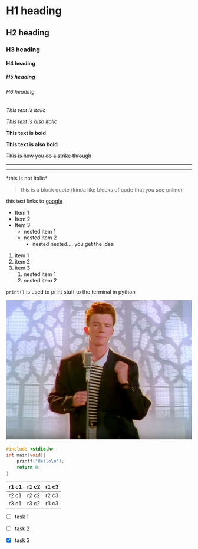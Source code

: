 <!-- this is a comment-->

# H1 heading
## H2 heading
### H3 heading
#### H4 heading
##### H5 heading
###### H6 heading

*This text is italic*

_This text is also italic_

**This text is bold**

__This text is also bold__

~~This is how you do a strike through~~

<!--Horizontal lines an be done like this-->
---
<!--or like this-->
___

<!--You can escape a special character with \ -->
\*this is not italic\*

>this is a block quote (kinda like blocks of code that you see online)

<!--Links-->
this text links to [google](https://www.google.com/
"optional title")

<!--unordered lists-->
* Item 1
* Item 2
* Item 3
    * nested item 1
    * nested item 2
        * nested nested.... you get the idea

<!--ordered lists-->
1. item 1
1. item 2
1. item 3
    1. nested item 1
    1. nested item 2

<!-- inline code block-->
`print()` is used to print stuff to the terminal in python

<!-- Images-->
![Test image](test_image.jpg
"never gonna give you up")

<!-- Github syntax-->
<!--code blocks-->
```c
#include <stdio.h>
int main(void){
    printf("Hello\n");
    return 0;
}
```

<!-- Tables -->

| r1 c1 | r1 c2 | r1 c3 |
| ----- | ----- | ----- |
| r2 c1 | r2 c2 | r2 c3 |
| r3 c1 | r3 c2 | r3 c3 |

<!--Checklist-->
- [ ] task 1

- [ ] task 2

- [x] task 3
